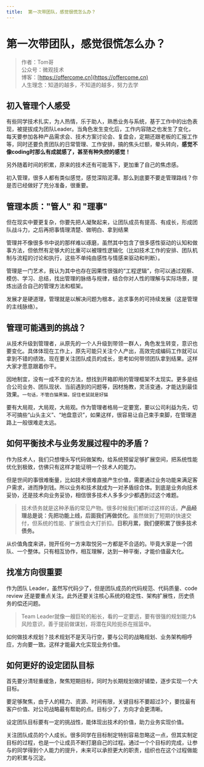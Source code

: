 ```yaml
---
title:  第一次带团队，感觉很慌怎么办？
---
```


# 第一次带团队，感觉很慌怎么办？

> 作者：Tom哥
> <br/>公众号：微观技术
> <br/> 博客：[https://offercome.cn](https://offercome.cn)
> <br/> 人生理念：知道的越多，不知道的越多，努力去学



## 初入管理个人感受

有些同学技术扎实，为人热情，乐于助人，熟悉业务与系统，基于工作中的出色表现，被提拔成为团队Leader。当角色发生变化后，工作内容随之也发生了变化，每天要参加各种产品需求会、技术方案讨论会、复盘会，定期还跟老板的汇报工作等，同时还要负责团队的日常管理、工作安排，搞的焦头烂额，晕头转向，**感觉不像coding时那么有成就感了，甚至有种失控的感觉！**

另外随着时间的积累，原来的技术还有可能落下，更加重了自己的焦虑感。

初入管理，很多人都有类似感觉，感觉深陷泥潭。那么到底要不要走管理路线？你是否已经做好了充分准备，很重要。


## 管理本质："管人" 和 "理事"

但在现实中要更复杂，你要先把人凝聚起来，让团队成员有提高、有成长，形成团队战斗力，之后再把事情理清楚、做明白、拿到结果

管理并不像很多书中说的那样难以琢磨，虽然其中包含了很多感性驱动的认知和做事方法，但依然有足够大的比重可以被理性逻辑化（比如技术工作的安排、团队机制与流程的讨论和执行，这些不单纯由感性与情感来驱动和判断）。

管理是一门艺术，我认为其中也存在因果性很强的“工程逻辑”，你可以通过观察、模仿、学习、总结，找出管理的脉络与规律，结合你对人性的理解与实际场景，提炼出适合自己的管理方法和框架。

发展才是硬道理，管理就是以解决问题为根本，追求事务的可持续发展（这是管理的主线脉络）。

## 管理可能遇到的挑战？

从技术升级到管理者，从原先的一个人升级到带领一群人，角色发生转变，意识也要变化。具体体现在工作上，原先可能只关注个人产出，高效完成编码工作就可以拿到不错的绩效。现在要关注团队成员的成长，思考如何带领团队拿到结果。这样大家才愿意跟着你干。

因地制宜，没有一成不变的方法，想找到开箱即用的管理框架不太现实。更多是结合公司业务、团队现状、当前遇到的问题等，因材施教，灵活变通，才能达到最佳效果。`一句话，不管白猫黑猫，捉住老鼠就是好猫`

要有大局观，大局观，大局观。作为管理者格局一定要宽，要以公司利益为先，切不可搞些“山头主义”、“地盘意识”，如果这样，很容易让自己束手束脚，在管理道路上一般很难走太远。


## 如何平衡技术与业务发展过程中的矛盾？

作为技术人，我们只想埋头写代码做架构，给系统预留足够扩展空间，把系统性能优化到极致，仿佛只有这样才能证明一个技术人的能力。

但是世间的事很难衡量，比如技术很难直接产生价值，需要通过业务功能来满足客户需求，进而挣到钱。所以业务和技术就成为一对矛盾综合体。到底是业务向技术妥协，还是技术向业务妥协，相信很多技术人多多少少都遇到过这个难题。

> 技术债务就是这种矛盾的常见产物。很多时候我们都听过这样的话，**产品经理总是说：先把功能上线，后面我们再做优化**。虽然做到了短期的快速交付，但系统的性能、扩展性会大打折扣。**日积月累，我们便积累了很多技术债务。**


从价值角度来讲，抛开任何一方来取悦另一方都是不合适的。毕竟大家是一个团队、一个整体。只有相互协作，相互理解，达到一种平衡，才能价值最大化。

## 找准方向很重要

作为团队 Leader，虽然写代码少了，但是团队成员的代码规范、代码质量、code review 还是要重点关注。此外还要关注核心系统的稳定性、架构扩展性，历史债务的偿还问题。

> Team Leader就像一艘巨轮的船长，看的一定要远，要有很强的规划能力&风险意识，善于提前做谋划，将潜在风险扼杀在摇篮中。

如何做技术规划？技术规划不是天马行空，要与公司的战略规划、业务架构相呼应，方向要一致。这样才能最大化实现业务价值。

## 如何更好的设定团队目标

首先要分清轻重缓急，聚焦短期目标，同时为长期规划做好铺垫，逐步实现一个大目标。

要足够聚焦，由于人的精力、资源、时间有限，关键目标不要超过3个，要找最有客户价值、对公司战略最有帮助的点。目标少了，方向才会更清晰。

设定团队目标要有一定的挑战性，能体现出技术的价值，助力业务实现价值。

关注团队成员的个人成长。很多同学在目标制定特别容易忽略这一点，但其实制定目标的过程，也是一个让成员不断打磨自己的过程。通过一个个目标的完成，让参与的同学得到个人能力的提升，未来可以承担更大的职责，组织也在这个过程做能力的积累与沉淀。







